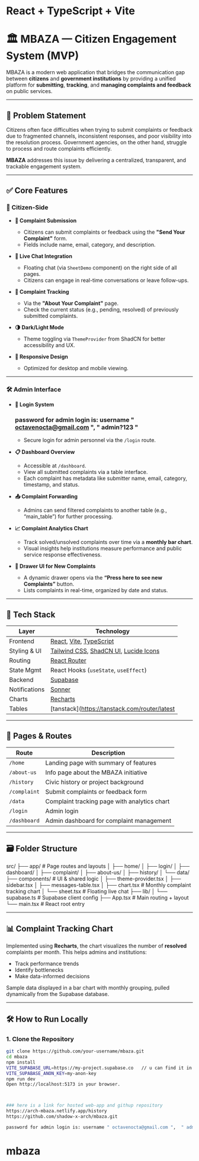 # React + TypeScript + Vite

# 🏛️ MBAZA — Citizen Engagement System (MVP)

MBAZA is a modern web application that bridges the communication gap between **citizens** and **government institutions** by providing a unified platform for **submitting**, **tracking**, and **managing complaints and feedback** on public services.

---

## 🚩 Problem Statement

Citizens often face difficulties when trying to submit complaints or feedback due to fragmented channels, inconsistent responses, and poor visibility into the resolution process. Government agencies, on the other hand, struggle to process and route complaints efficiently.

**MBAZA** addresses this issue by delivering a centralized, transparent, and trackable engagement system.

---

## ✅ Core Features

### 👤 Citizen-Side

- **📝 Complaint Submission**

  - Citizens can submit complaints or feedback using the **"Send Your Complaint"** form.
  - Fields include name, email, category, and description.

- **💬 Live Chat Integration**

  - Floating chat (via `SheetDemo` component) on the right side of all pages.
  - Citizens can engage in real-time conversations or leave follow-ups.

- **🔎 Complaint Tracking**

  - Via the **"About Your Complaint"** page.
  - Check the current status (e.g., pending, resolved) of previously submitted complaints.

- **🌗 Dark/Light Mode**

  - Theme toggling via `ThemeProvider` from ShadCN for better accessibility and UX.

- **📱 Responsive Design**
  - Optimized for desktop and mobile viewing.

---

### 🛠️ Admin Interface

- **🔐 Login System**

  ### password for admin login is: username " octavenocta@gmail.com ", " admin?123 "

  - Secure login for admin personnel via the `/login` route.

- **📋 Dashboard Overview**

  - Accessible at `/dashboard`.
  - View all submitted complaints via a table interface.
  - Each complaint has metadata like submitter name, email, category, timestamp, and status.

- **📤 Complaint Forwarding**

  - Admins can send filtered complaints to another table (e.g., “main_table”) for further processing.

- **📈 Complaint Analytics Chart**

  - Track solved/unsolved complaints over time via a **monthly bar chart**.
  - Visual insights help institutions measure performance and public service response effectiveness.

- **🧾 Drawer UI for New Complaints**
  - A dynamic drawer opens via the **“Press here to see new Complaints”** button.
  - Lists complaints in real-time, organized by date and status.

---

## 🔧 Tech Stack

| Layer         | Technology                                                                                                         |
| ------------- | ------------------------------------------------------------------------------------------------------------------ |
| Frontend      | [React](https://reactjs.org/), [Vite](https://vitejs.dev/), [TypeScript](https://www.typescriptlang.org/)          |
| Styling & UI  | [Tailwind CSS](https://tailwindcss.com/), [ShadCN UI](https://ui.shadcn.com/), [Lucide Icons](https://lucide.dev/) |
| Routing       | [React Router](https://reactrouter.com/)                                                                           |
| State Mgmt    | React Hooks (`useState`, `useEffect`)                                                                              |
| Backend       | [Supabase](https://supabase.com/)                                                                                  |
| Notifications | [Sonner](https://sonner.emilkowal.ski/)                                                                            |
| Charts        | [Recharts](https://recharts.org/)                                                                                  |
| Tables        | [tanstack](https://tanstack.com/router/latest                                                                      |

---

## 🧭 Pages & Routes

| Route        | Description                                  |
| ------------ | -------------------------------------------- |
| `/home`      | Landing page with summary of features        |
| `/about-us`  | Info page about the MBAZA initiative         |
| `/history`   | Civic history or project background          |
| `/complaint` | Submit complaints or feedback form           |
| `/data`      | Complaint tracking page with analytics chart |
| `/login`     | Admin login                                  |
| `/dashboard` | Admin dashboard for complaint management     |

---

## 🗃️ Folder Structure

src/
├── app/ # Page routes and layouts
│ ├── home/
│ ├── login/
│ ├── dashboard/
│ ├── complaint/
│ ├── about-us/
│ ├── history/
│ └── data/
├── components/ # UI & shared logic
│ ├── theme-provider.tsx
│ ├── sidebar.tsx
│ ├── messages-table.tsx
│ ├── chart.tsx # Monthly complaint tracking chart
│ └── sheet.tsx # Floating live chat
├── lib/
│ └── supabase.ts # Supabase client config
├── App.tsx # Main routing + layout
└── main.tsx # React root entry

---

## 📊 Complaint Tracking Chart

Implemented using **Recharts**, the chart visualizes the number of **resolved** complaints per month. This helps admins and institutions:

- Track performance trends
- Identify bottlenecks
- Make data-informed decisions

Sample data displayed in a bar chart with monthly grouping, pulled dynamically from the Supabase database.

---

## 🛠️ How to Run Locally

### 1. Clone the Repository

```bash
git clone https://github.com/your-username/mbaza.git
cd mbaza
npm install
VITE_SUPABASE_URL=https://my-project.supabase.co   // u can find it in git hub file called ".env"
VITE_SUPABASE_ANON_KEY=my-anon-key
npm run dev
Open http://localhost:5173 in your browser.



### here is a link for hosted web-app and githup repository
https://arch-mbaza.netlify.app/history
https://github.com/shadow-x-arch/mbaza.git

password for admin login is: username " octavenocta@gmail.com ",  " admin?123 "
```

# mbaza
